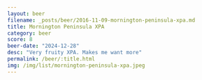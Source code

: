 ```yaml
---
layout: beer
filename: _posts/beer/2016-11-09-mornington-peninsula-xpa.md
title: Mornington Peninsula XPA
category: beer
score: 8
beer-date: "2024-12-28"
desc: "Very fruity XPA. Makes me want more"
permalink: /beer/:title.html
img: /img/list/mornington-peninsula-xpa.jpeg
---
```

